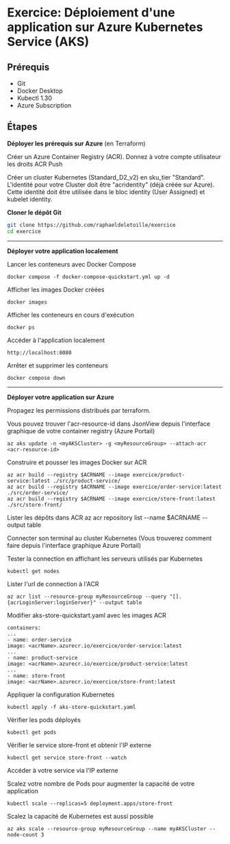 # Exercice: Déploiement d'une application sur Azure Kubernetes Service (AKS)

## Prérequis
- Git
- Docker Desktop
- Kubectl 1.30
- Azure Subscription

## Étapes

**Déployer les prérequis sur Azure** (en Terraform)

Créer un Azure Container Registry (ACR). Donnez à votre compte utilisateur les droits ACR Push

Créer un cluster Kubernetes (Standard_D2_v2) en sku_tier "Standard". L'identité pour votre Cluster doit être "acridentity" (déjà créée sur Azure). Cette identité doit être utilisée dans le bloc identity (User Assigned) et kubelet identity.

**Cloner le dépôt Git**
   ```bash
   git clone https://github.com/raphaeldeletoille/exercice
   cd exercice
  ```
---
**Déployer votre application localement**

Lancer les conteneurs avec Docker Compose

  ```
docker compose -f docker-compose-quickstart.yml up -d
  ```

Afficher les images Docker créées
  ```
docker images
  ```

Afficher les conteneurs en cours d'exécution
  ```
  docker ps
  ```

Accéder à l'application localement 
  ```
  http://localhost:8080
  ```

Arrêter et supprimer les conteneurs
  ```
  docker compose down
  ```
---
**Déployer votre application sur Azure**

Propagez les permissions distribués par terraform.

Vous pouvez trouver l'acr-resource-id dans JsonView depuis l'interface graphique de votre container registry (Azure Portail) 
 ```
az aks update -n <myAKSCluster> -g <myResourceGroup> --attach-acr <acr-resource-id>
 ```

Construire et pousser les images Docker sur ACR
  ```
az acr build --registry $ACRNAME --image exercice/product-service:latest ./src/product-service/
az acr build --registry $ACRNAME --image exercice/order-service:latest ./src/order-service/
az acr build --registry $ACRNAME --image exercice/store-front:latest ./src/store-front/
  ```

Lister les dépôts dans ACR
az acr repository list --name $ACRNAME --output table

Connecter son terminal au cluster Kubernetes (Vous trouverez comment faire depuis l'interface graphique Azure Portail)

Tester la connection en affichant les serveurs utilisés par Kubernetes
  ```
  kubectl get nodes
  ```

Lister l'url de connection à l'ACR 
  ```
  az acr list --resource-group myResourceGroup --query "[].{acrLoginServer:loginServer}" --output table
  ```

Modifier aks-store-quickstart.yaml avec les images ACR
  ```
containers:
...
- name: order-service
  image: <acrName>.azurecr.io/exercice/order-service:latest
...
- name: product-service
  image: <acrName>.azurecr.io/exercice/product-service:latest
...
- name: store-front
  image: <acrName>.azurecr.io/exercice/store-front:latest

  ```

Appliquer la configuration Kubernetes
  ```
  kubectl apply -f aks-store-quickstart.yaml
  ```

Vérifier les pods déployés
  ```
  kubectl get pods
  ```

Vérifier le service store-front et obtenir l'IP externe
  ```
kubectl get service store-front --watch
  ```

Accéder à votre service via l'IP externe

Scalez votre nombre de Pods pour augmenter la capacité de votre application
  ```
  kubectl scale --replicas=5 deployment.apps/store-front
  ```

Scalez la capacité de Kubernetes est aussi possible 
  ```
az aks scale --resource-group myResourceGroup --name myAKSCluster --node-count 3
  ```
